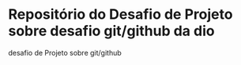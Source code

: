 # Repositório do Desafio de Projeto sobre desafio git/github da dio
desafio de Projeto sobre git/github
